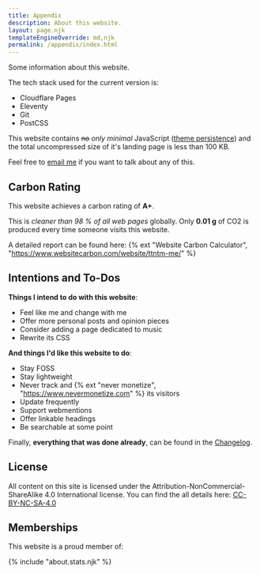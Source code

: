 ```yaml
---
title: Appendix
description: About this website.
layout: page.njk
templateEngineOverride: md,njk
permalink: /appendix/index.html
---
```


Some information about this website.

The tech stack used for the current version is:

- Cloudflare Pages
- Eleventy
- Git
- PostCSS

This website contains <s>no</s> _only minimal_ JavaScript ([theme persistence](/blog/dark-mode/)) and the total uncompressed size of it's landing page is less than 100 KB.

Feel free to <a href="mailto:ttntm@pm.me?subject=About your website">email me</a> if you want to talk about any of this.

## Carbon Rating

This website achieves a carbon rating of **A+**.

This is _cleaner than 98 % of all web pages_ globally.
Only **0.01 g** of CO2 is produced every time someone visits this website.

A detailed report can be found here: {% ext "Website Carbon Calculator", "https://www.websitecarbon.com/website/ttntm-me/" %}

## Intentions and To-Dos

**Things I intend to do with this website**:

- Feel like me and change with me
- Offer more personal posts and opinion pieces
- Consider adding a page dedicated to music
- Rewrite its CSS

**And things I'd like this website to do**:

- Stay FOSS
- Stay lightweight
- Never track and {% ext "never monetize", "https://www.nevermonetize.com" %} its visitors
- Update frequently
- Support webmentions
- Offer linkable headings
- Be searchable at some point

Finally, **everything that was done already**, can be found in the [Changelog](/changelog/).

<h2 id="license">License</h2>

All content on this site is licensed under the Attribution-NonCommercial-ShareAlike 4.0 International license. You can find the all details here: <a href="https://creativecommons.org/licenses/by-nc-sa/4.0/deed.en" rel="noreferrer" target="_blank">CC-BY-NC-SA-4.0</a>

## Memberships

This website is a proud member of:

{% include "about.stats.njk" %}
